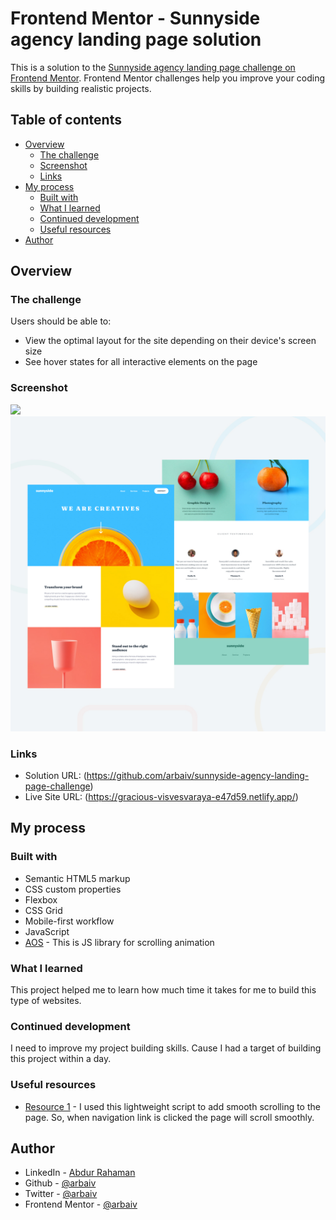 # Frontend Mentor - Sunnyside agency landing page solution

This is a solution to the [Sunnyside agency landing page challenge on Frontend Mentor](https://www.frontendmentor.io/challenges/sunnyside-agency-landing-page-7yVs3B6ef). Frontend Mentor challenges help you improve your coding skills by building realistic projects.

## Table of contents

- [Overview](#overview)
  - [The challenge](#the-challenge)
  - [Screenshot](#screenshot)
  - [Links](#links)
- [My process](#my-process)
  - [Built with](#built-with)
  - [What I learned](#what-i-learned)
  - [Continued development](#continued-development)
  - [Useful resources](#useful-resources)
- [Author](#author)

## Overview

### The challenge

Users should be able to:

- View the optimal layout for the site depending on their device's screen size
- See hover states for all interactive elements on the page

### Screenshot

![](images/screenshot/desktop-screenshot.png)
![](images/screenshot/desktop-preview.jpg)


### Links

- Solution URL: (https://github.com/arbaiv/sunnyside-agency-landing-page-challenge)
- Live Site URL: (https://gracious-visvesvaraya-e47d59.netlify.app/)

## My process

### Built with

- Semantic HTML5 markup
- CSS custom properties
- Flexbox
- CSS Grid
- Mobile-first workflow
- JavaScript
- [AOS](https://michalsnik.github.io/aos/) - This is JS library for scrolling animation


### What I learned

This project helped me to learn how much time it takes for me to build this type of websites. 

### Continued development

I need to improve my project building skills. Cause I had a target of building this project within a day. 

### Useful resources

- [Resource 1](https://github.com/cferdinandi/smooth-scroll) - I used this lightweight script to add smooth scrolling to the page. So, when navigation link is clicked the page will scroll smoothly. 

## Author

- LinkedIn - [Abdur Rahaman](https://www.linkedin.com/in/abdur-rahaman-arb4/)
- Github - [@arbaiv](https://github.com/arbaiv)
- Twitter - [@arbaiv](https://twitter.com/arbaiv)
- Frontend Mentor - [@arbaiv](https://www.frontendmentor.io/profile/arbaiv)
